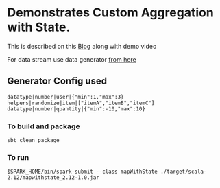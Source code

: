 # Demonstrates Custom Aggregation with State.

This is described on this [Blog](https://www.kamalsblog.com/2021/09/stateful-aggregation-with-mapgroupswithstate.html) along with demo video

For data stream use  data generator [from here](https://github.com/skamalj/datagenerator)

## Generator Config used
```
datatype|number|user|{"min":1,"max":3}
helpers|randomize|item|["itemA","itemB","itemC"]
datatype|number|quantity|{"min":-10,"max":10}
```

### To  build and package 
`sbt clean package`

### To  run
`$SPARK_HOME/bin/spark-submit --class mapWithState ./target/scala-2.12/mapwithstate_2.12-1.0.jar`
